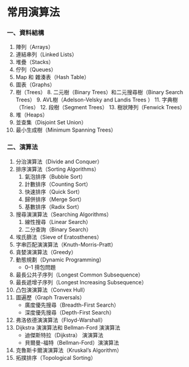 # 常用演算法

### 一、資料結構
1. 陣列（Arrays）
2. 連結串列（Linked Lists）
3. 堆疊（Stacks）
4. 佇列（Queues）
5. Map 和 雜湊表（Hash Table）
6. 圖表（Graphs）
7. 樹（Trees）
    8. 二元樹（Binary Trees）和二元搜尋樹（Binary Search Trees）
    9. AVL樹（Adelson-Velsky and Landis Trees ）
    11. 字典樹（Tries）
    12. 段樹（Segment Trees）
    13. 樹狀陣列（Fenwick Trees）
10. 堆（Heaps）
14. 並查集（Disjoint Set Union）
15. 最小生成樹（Minimum Spanning Trees）
### 二、演算法
1. 分治演算法（Divide and Conquer）
2. 排序演算法（Sorting Algorithms）
    1. 氣泡排序（Bubble Sort）
    2. 計數排序（Counting Sort）
    3. 快速排序（Quick Sort）
    4. 歸併排序（Merge Sort）
    5. 基數排序（Radix Sort）
3. 搜尋演演算法（Searching Algorithms）
    1. 線性搜尋（Linear Search）
    2. 二分查詢（Binary Search）
4. 埃氏篩法（Sieve of Eratosthenes）
5. 字串匹配演演算法（Knuth-Morris-Pratt）
6. 貪婪演演算法（Greedy）
7. 動態規劃（Dynamic Programming）
    *  0–1 揹包問題
8. 最長公共子序列（Longest Common Subsequence）
9. 最長遞增子序列（Longest Increasing Subsequence）
10. 凸包演演算法（Convex Hull）
11. 圖遍歷（Graph Traversals）
    * 廣度優先搜尋（Breadth-First Search）
    * 深度優先搜尋（Depth-First Search）
12. 弗洛依德演演算法（Floyd-Warshall）
13. Dijkstra 演演算法和 Bellman-Ford 演演算法
    * 迪傑斯特拉（Dijkstra） 演演算法
    * 貝爾曼-福特（Bellman-Ford）演演算法
14. 克魯斯卡爾演演算法（Kruskal’s Algorithm）
15. 拓撲排序（Topological Sorting）